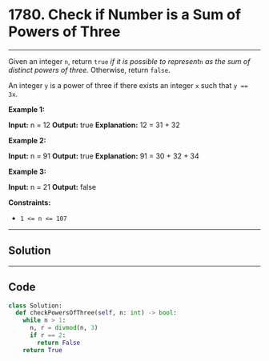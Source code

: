 # 1780. Check if Number is a Sum of Powers of Three

---

Given an integer `n`, return `true` _if it is possible to represent_`n` _as the sum of distinct powers of three._ Otherwise, return `false`.

An integer `y` is a power of three if there exists an integer `x` such that `y == 3x`.

 

**Example 1:**


**Input:** n = 12
**Output:** true
**Explanation:** 12 = 31 + 32


**Example 2:**


**Input:** n = 91
**Output:** true
**Explanation:** 91 = 30 + 32 + 34


**Example 3:**


**Input:** n = 21
**Output:** false


 

**Constraints:**

  * `1 <= n <= 107`

---

## Solution



---

## Code
```python
class Solution:
  def checkPowersOfThree(self, n: int) -> bool:
    while n > 1:
      n, r = divmod(n, 3)
      if r == 2:
        return False
    return True
```